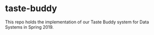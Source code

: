 # taste-buddy
This repo holds the implementation of our Taste Buddy system for Data Systems in Spring 2019.
